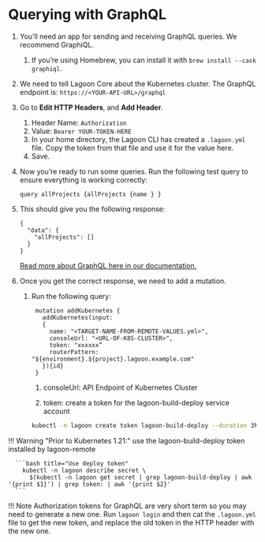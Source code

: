 # Querying with GraphQL

1. You’ll need an app for sending and receiving GraphQL queries. We recommend GraphiQL.
    1. If you’re using Homebrew, you can install it with `brew install --cask graphiql`.
2. We need to tell Lagoon Core about the Kubernetes cluster. The GraphQL endpoint is: `https://<YOUR-API-URL>/graphql`
3. Go to **Edit HTTP Headers**, and **Add Header**.
    1. Header Name: `Authorization`
    2. Value: `Bearer YOUR-TOKEN-HERE`
    3. In your home directory, the Lagoon CLI has created a `.lagoon.yml` file. Copy the token from that file and use it for the value here.
    4. Save.
4. Now you’re ready to run some queries. Run the following test query to ensure everything is working correctly:

    ```text title="Get all projects"
    query allProjects {allProjects {name } }
    ```

5. This should give you the following response:

    ```text title="API Response"
    {
      "data": {
        "allProjects": []
      }
    }
    ```

    [Read more about GraphQL here in our documentation.](../using-lagoon-advanced/graphql.md)

6. Once you get the correct response, we need to add a mutation.
   1. Run the following query:

      ```text title="Add mutation"
       mutation addKubernetes {
         addKubernetes(input:
         {
           name: "<TARGET-NAME-FROM-REMOTE-VALUES.yml>",
           consoleUrl: "<URL-OF-K8S-CLUSTER>",
           token: "xxxxxx”
           routerPattern: "${environment}.${project}.lagoon.example.com"
         }){id}
       }
      ```

      1. consoleUrl: API Endpoint of Kubernetes Cluster

      2. token: create a token for the lagoon-build-deploy service account

        ```bash title="Create token"
        kubectl -n lagoon create token lagoon-build-deploy --duration 3h
        ```

!!! Warning "Prior to Kubernetes 1.21:"
      use the lagoon-build-deploy token installed by lagoon-remote

      ```bash title="Use deploy token"
        kubectl -n lagoon describe secret \
          $(kubectl -n lagoon get secret | grep lagoon-build-deploy | awk '{print $1}') | grep token: | awk '{print $2}'
      ```

!!! Note
  Authorization tokens for GraphQL are very short term so you may need to generate a new one. Run `lagoon login` and then cat the `.lagoon.yml` file to get the new token, and replace the old token in the HTTP header with the new one.
